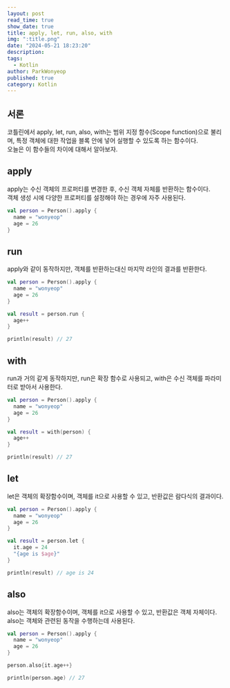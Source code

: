 ```yaml
---
layout: post
read_time: true
show_date: true
title: apply, let, run, also, with
img: ":title.png"
date: "2024-05-21 18:23:20"
description: 
tags:
  - Kotlin
author: ParkWonyeop
published: true
category: Kotlin
---
```

## 서론

코틀린에서 apply, let, run, also, with는 범위 지정 함수(Scope function)으로 불리며, 특정 객체에 대한 작업을 블록 안에 넣어 실행할 수 있도록 하는 함수이다.  
오늘은 이 함수들의 차이에 대해서 알아보자.  

## apply

apply는 수신 객체의 프로퍼티를 변경한 후, 수신 객체 자체를 반환하는 함수이다.  
객체 생성 시에 다양한 프로퍼티를 설정해야 하는 경우에 자주 사용된다.  

```Kotlin
val person = Person().apply {
  name = "wonyeop"
  age = 26
}
```

## run

apply와 같이 동작하지만, 객체를 반환하는대신 마지막 라인의 결과를 반환한다.  

```Kotlin
val person = Person().apply {
  name = "wonyeop"
  age = 26
}

val result = person.run {
  age++
}

println(result) // 27
```

## with

run과 거의 같게 동작하지만, run은 확장 함수로 사용되고, with은 수신 객체를 파라미터로 받아서 사용한다.  

```Kotlin
val person = Person().apply {
  name = "wonyeop"
  age = 26
}

val result = with(person) {
  age++
}

println(result) // 27
```

## let

let은 객체의 확장함수이며, 객체를 it으로 사용할 수 있고, 반환값은 람다식의 결과이다.  

```kotlin
val person = Person().apply {
  name = "wonyeop"
  age = 26
}

val result = person.let {
  it.age = 24
  "{age is $age}"
}

println(result) // age is 24
```

## also

also는 객체의 확장함수이며, 객체를 it으로 사용할 수 있고, 반환값은 객체 자체이다.  
also는 객체와 관련된 동작을 수행하는데 사용된다.  

```kotlin
val person = Person().apply {
  name = "wonyeop"
  age = 26
}

person.also{it.age++}

println(person.age) // 27
```